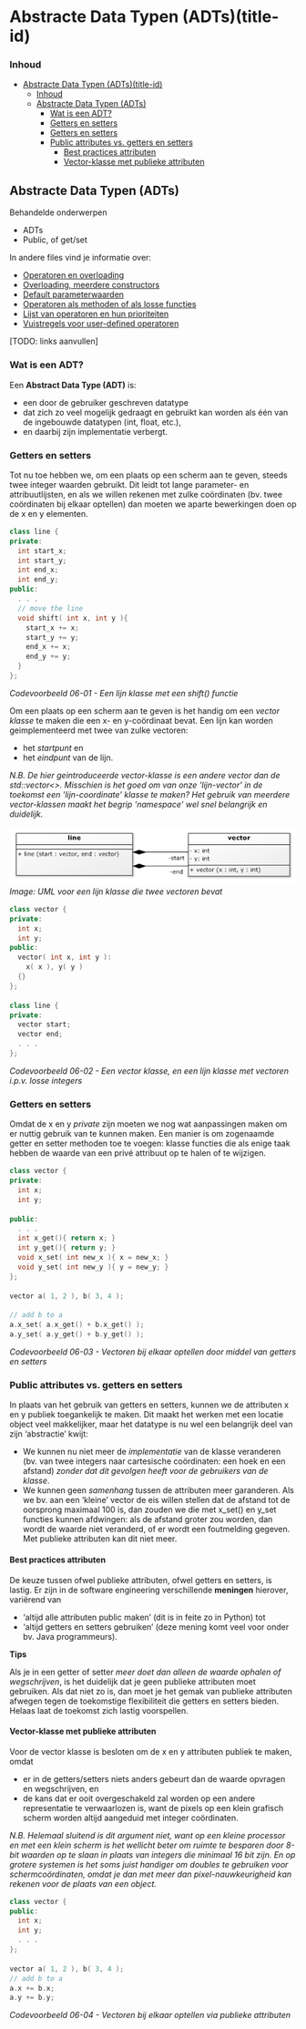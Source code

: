 # Abstracte Data Typen (ADTs)(title-id)

### Inhoud[](toc-id)
- [Abstracte Data Typen (ADTs)(title-id)](#abstracte-data-typen-adtstitle-id)
    - [Inhoud](#inhoud)
  - [Abstracte Data Typen (ADTs)](#abstracte-data-typen-adts)
    - [Wat is een ADT?](#wat-is-een-adt)
    - [Getters en setters](#getters-en-setters)
    - [Getters en setters](#getters-en-setters-1)
    - [Public attributes vs. getters en setters](#public-attributes-vs-getters-en-setters)
      - [Best practices attributen](#best-practices-attributen)
      - [Vector-klasse met publieke attributen](#vector-klasse-met-publieke-attributen)


## Abstracte Data Typen (ADTs)
Behandelde onderwerpen
- ADTs
- Public, of get/set

In andere files vind je informatie over:
- [Operatoren en overloading](../operatoren/README.md)
- [Overloading, meerdere constructors](../operatoren/constructor.md)
- [Default parameterwaarden](../operatoren/constructor.md#default-parameter-waarden)
- [Operatoren als methoden of als losse functies]()
- [Lijst van operatoren en hun prioriteiten]()
- [Vuistregels voor user-defined operatoren]()

[TODO: links aanvullen]

### Wat is een ADT?
Een **Abstract Data Type (ADT)** is:
- een door de gebruiker geschreven datatype 
- dat zich zo veel mogelijk gedraagt en gebruikt kan worden als één van de ingebouwde datatypen (int, float, etc.), 
- en daarbij zijn implementatie verbergt.

### Getters en setters
Tot nu toe hebben we, om een plaats op een scherm aan te geven, steeds twee integer waarden gebruikt. Dit leidt tot lange parameter- en attribuutlijsten, en als we willen rekenen met zulke coördinaten (bv. twee coördinaten bij elkaar optellen) dan moeten we aparte bewerkingen doen op de x en y elementen.

```c++
class line {
private:
  int start_x;
  int start_y;
  int end_x;
  int end_y;
public:
  . . .
  // move the line
  void shift( int x, int y ){
    start_x += x;
    start_y += y;
    end_x += x;
    end_y += y;
  }
};
```
*Codevoorbeeld 06-01 - Een lijn klasse met een shift() functie*

Om een plaats op een scherm aan te geven is het handig om een *vector klasse* te maken die een x- en y-coördinaat bevat. Een lijn kan worden geimplementeerd met twee van zulke vectoren: 
- het *startpunt* en 
- het *eindpunt* van de lijn.

*N.B. De hier geintroduceerde vector-klasse is een andere vector dan de std::vector<>. Misschien is het goed om van onze 'lijn-vector' in de toekomst een 'lijn-coordinate' klasse te maken? Het gebruik van meerdere vector-klassen maakt het begrip 'namespace' wel snel belangrijk en duidelijk.*

![UML voor een lijn klasse die twee vectoren bevat](UMLlijnmetvectoren.png)
*Image: UML voor een lijn klasse die twee vectoren bevat* 

```c++
class vector {
private:
  int x;
  int y;
public:
  vector( int x, int y ):
    x( x ), y( y )
  {}
};

class line {
private:
  vector start;
  vector end;
  . . .
};
```
*Codevoorbeeld 06-02 - Een vector klasse, en een lijn klasse met vectoren i.p.v. losse integers*

### Getters en setters
Omdat de x en y *private* zijn moeten we nog wat aanpassingen maken om er nuttig gebruik van te kunnen maken. Een manier is om zogenaamde getter en setter methoden toe te voegen: klasse functies die als enige taak hebben de waarde van een privé attribuut op te halen of te wijzigen.

```c++
class vector {
private:
  int x;
  int y;

public:
  . . .
  int x_get(){ return x; }
  int y_get(){ return y; }
  void x_set( int new_x ){ x = new_x; }
  void y_set( int new_y ){ y = new_y; }
};

vector a( 1, 2 ), b( 3, 4 );

// add b to a
a.x_set( a.x_get() + b.x_get() );
a.y_set( a.y_get() + b.y_get() );
```
*Codevoorbeeld 06-03 - Vectoren bij elkaar optellen door middel van getters en setters*

### Public attributes vs. getters en setters
In plaats van het gebruik van getters en setters, kunnen we de attributen x en y publiek toegankelijk te maken. Dit maakt het werken met een locatie object veel makkelijker, maar het datatype is nu wel een belangrijk deel van zijn ‘abstractie’ kwijt:
- We kunnen nu niet meer de *implementatie* van de klasse veranderen (bv. van twee integers naar cartesische coördinaten: een hoek en een afstand) *zonder dat dit gevolgen heeft voor de gebruikers van de klasse*.
- We kunnen geen *samenhang* tussen de attributen meer garanderen. Als we bv. aan een ‘kleine’ vector de eis willen stellen dat de afstand tot de oorsprong maximaal 100 is, dan zouden we die met x_set() en y_set functies kunnen afdwingen: als de afstand groter zou worden, dan wordt de waarde niet veranderd, of er wordt een foutmelding gegeven. Met publieke attributen kan dit niet meer.

#### Best practices attributen
De keuze tussen ofwel publieke attributen, ofwel getters en setters, is lastig. Er zijn in de software engineering verschillende **meningen** hierover, variërend van 
- ‘altijd alle attributen public maken’ (dit is in feite zo in Python) tot 
- ‘altijd getters en setters gebruiken’ (deze mening komt veel voor onder bv. Java programmeurs).

**Tips**

Als je in een getter of setter *meer doet dan alleen de waarde ophalen of wegschrijven*, is het duidelijk dat je geen publieke attributen moet gebruiken. 
Als dat niet zo is, dan moet je het gemak van publieke attributen afwegen tegen de toekomstige flexibiliteit die getters en setters bieden. 
Helaas laat de toekomst zich lastig voorspellen.

#### Vector-klasse met publieke attributen
Voor de vector klasse is besloten om de x en y attributen publiek te maken, omdat
- er in de getters/setters niets anders gebeurt dan de waarde opvragen en wegschrijven, en
- de kans dat er ooit overgeschakeld zal worden op een andere representatie te verwaarlozen is, want de pixels op een klein grafisch scherm worden altijd aangeduid met integer coördinaten.

*N.B. Helemaal sluitend is dit argument niet, want op een kleine processor en met een klein scherm is het wellicht beter om ruimte te besparen door 8-bit waarden op te slaan in plaats van integers die minimaal 16 bit zijn. En op grotere systemen is het soms juist handiger om doubles te gebruiken voor schermcoördinaten, omdat je dan met meer dan pixel-nauwkeurigheid kan rekenen voor de plaats van een object.*

```c++
class vector {
public:
  int x;
  int y;
  . . .
};

vector a( 1, 2 ), b( 3, 4 );
// add b to a
a.x += b.x;
a.y += b.y;
```
*Codevoorbeeld 06-04 - Vectoren bij elkaar optellen via publieke attributen*